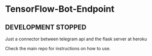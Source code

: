 # TensorFlow-Bot-Endpoint

## DEVELOPMENT STOPPED

Just a connector between telegram api and the flask server at heroku

Check the main repo for instructions on how to use.
